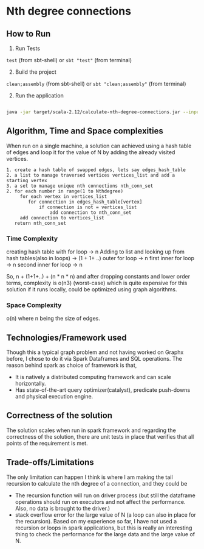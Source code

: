 # Nth degree connections


## How to Run

1. Run Tests

`test` (from sbt-shell) or `sbt "test"` (from terminal)

2. Build the project

`clean;assembly` (from sbt-shell) or `sbt "clean;assembly"` (from terminal)

2. Run the application

```bash

java -jar target/scala-2.12/calculate-nth-degree-connections.jar --input-file "/Users/prasanna/Documents/connnections.csv" --output-file "/Users/prasanna/Documents/connections/" --degrees 2
```

## Algorithm, Time and Space complexities

When run on a single machine, a solution can achieved using a hash table of edges and loop it for the value of N
by adding the already visited vertices.

```
1. create a hash table of swapped edges, lets say edges_hash_table
2. a list to manage traversed vertices vertices_list and add a starting vertex
3. a set to manage unique nth connections nth_conn_set
2. for each number in range(1 to Nthdegree)
     for each vertex in vertices_list
        for connection in edges_hash_table[vertex]
            if connection is not = vertices_list
                add connection to nth_conn_set
     add connection to vertices_list
   return nth_conn_set 
```

### Time Complexity
creating hash table with for loop -> n
Adding to list and looking up from hash tables(also in loops) -> (1 + 1+ ..)
outer for loop -> n
first inner for loop -> n
second inner for loop -> n

So, n + (1+1+..) + (n * n * n) and after dropping constants and lower order terms, 
complexity is o(n3) (worst-case) which is quite expensive for this solution if it runs locally, 
could be optimized using graph algorithms.

### Space Complexity
o(n) where n being the size of edges. 

## Technologies/Framework used

Though this a typical graph problem and not having worked on Graphx before, I chose to do it via Spark Dataframes and SQL operations.
The reason behind spark as choice of framework is that,
   -   It is natively a distributed computing framework and can scale horizontally.
   -   Has state-of-the-art query optimizer(catalyst), predicate push-downs and physical execution engine.


## Correctness of the solution

The solution scales when run in spark framework and regarding the correctness of the solution, there are unit tests in place
that verifies that all points of the requirement is met.


## Trade-offs/Limitations

The only limitation can happen I think is where I am making the tail recursion to calculate the nth degree of a connection, and they could be
 -   The recursion function will run on driver process (but still the dataframe operations should run on executors and not affect the performance.
        Also, no data is brought to the driver.)
 -   stack overflow error for the large value of N (a loop can also in place for the recursion).
Based on my experience so far, I have not used a recursion or loops in spark applications, but this is really an interesting thing to
check the performance for the large data and the large value of N.

